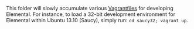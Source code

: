 This folder will slowly accumulate various [Vagrantfiles](http://vagrantup.com) 
for developing Elemental. For instance, to load a 32-bit development environment
for Elemental within Ubuntu 13.10 (Saucy), simply run: 
``cd saucy32; vagrant up``.
